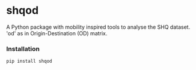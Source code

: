 # shqod

A Python package with mobility inspired tools to analyse the SHQ dataset. 'od' as in Origin-Destination (OD) matrix.

### Installation

`pip install shqod`
